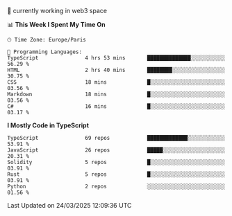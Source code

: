 🔭 currently working in web3 space

<!--START_SECTION:waka-->
📊 **This Week I Spent My Time On** 

```text
🕑︎ Time Zone: Europe/Paris

💬 Programming Languages: 
TypeScript               4 hrs 53 mins       ██████████████░░░░░░░░░░░   56.29 % 
HTML                     2 hrs 40 mins       ████████░░░░░░░░░░░░░░░░░   30.75 % 
CSS                      18 mins             █░░░░░░░░░░░░░░░░░░░░░░░░   03.56 % 
Markdown                 18 mins             █░░░░░░░░░░░░░░░░░░░░░░░░   03.56 % 
C#                       16 mins             █░░░░░░░░░░░░░░░░░░░░░░░░   03.17 % 
```

**I Mostly Code in TypeScript** 

```text
TypeScript               69 repos            █████████████░░░░░░░░░░░░   53.91 % 
JavaScript               26 repos            █████░░░░░░░░░░░░░░░░░░░░   20.31 % 
Solidity                 5 repos             █░░░░░░░░░░░░░░░░░░░░░░░░   03.91 % 
Rust                     5 repos             █░░░░░░░░░░░░░░░░░░░░░░░░   03.91 % 
Python                   2 repos             ░░░░░░░░░░░░░░░░░░░░░░░░░   01.56 % 
```




 Last Updated on 24/03/2025 12:09:36 UTC
<!--END_SECTION:waka-->
